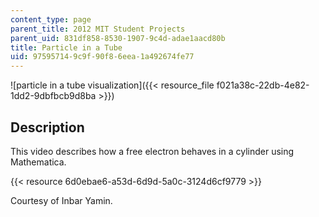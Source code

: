 ```yaml
---
content_type: page
parent_title: 2012 MIT Student Projects
parent_uid: 831df858-8530-1907-9c4d-adae1aacd80b
title: Particle in a Tube
uid: 97595714-9c9f-90f8-6eea-1a492674fe77
---
```


![particle in a tube visualization]({{< resource_file f021a38c-22db-4e82-1dd2-9dbfbcb9d8ba >}})

Description
-----------

This video describes how a free electron behaves in a cylinder using Mathematica.

{{< resource 6d0ebae6-a53d-6d9d-5a0c-3124d6cf9779 >}}

Courtesy of Inbar Yamin.